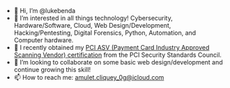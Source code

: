 - 👋 Hi, I’m @lukebenda
- 👀 I’m interested in all things technology! Cybersecurity, Hardware/Software, Cloud, Web Design/Development, Hacking/Pentesting, Digital Forensics, Python, Automation, and Computer hardware.
- 🌱 I recently obtained my [PCI ASV (Payment Card Industry Approved Scanning Vendor) certification](https://www.pcisecuritystandards.org/program_training_and_qualification/approved_scanning_vendor_certification/) from the PCI Security Standards Council.
- 💞️ I’m looking to collaborate on some basic web design/development and continue growing this skill! 
- 📫 How to reach me: amulet.cliquey_0g@icloud.com

<!---
lukebenda/lukebenda is a ✨ special ✨ repository because its `README.md` (this file) appears on your GitHub profile.
You can click the Preview link to take a look at your changes.
--->
